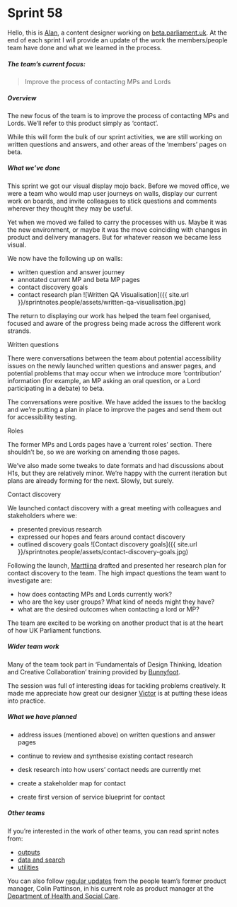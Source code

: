 # Sprint 58

Hello, this is [Alan](https://twitter.com/alanmayers), a content designer working on [beta.parliament.uk](https://beta.parliament.uk/). At the end of each sprint I will provide an update of the work the members/people team have done and what we learned in the process.

##### The team’s current focus:

> Improve the process of contacting MPs and Lords

##### Overview

The new focus of the team is to improve the process of contacting MPs and Lords. We’ll refer to this product simply as ‘contact’.

While this will form the bulk of our sprint activities, we are still working on written questions and answers, and other areas of the ‘members’ pages on beta.

##### What we’ve done

This sprint we got our visual display mojo back. Before we moved office, we were a team who would map user journeys on walls, display our current work on boards, and invite colleagues to stick questions and comments wherever they thought they may be useful.

Yet when we moved we failed to carry the processes with us. Maybe it was the new environment, or maybe it was the move coinciding with changes in product and delivery managers. But for whatever reason we became less visual.

We now have the following up on walls:

* written question and answer journey
* annotated current MP and beta MP pages
* contact discovery goals
* contact research plan ![Written QA Visualisation]({{ site.url }}/sprintnotes.people/assets/written-qa-visualisation.jpg)

The return to displaying our work has helped the team feel organised, focused and aware of the progress being made across the different work strands.

Written questions

There were conversations between the team about potential accessibility issues on the newly launched written questions and answer pages, and potential problems that may occur when we introduce more ‘contribution’ information (for example, an MP asking an oral question, or a Lord participating in a debate) to beta.

The conversations were positive. We have added the issues to the backlog and we’re putting a plan in place to improve the pages and send them out for accessibility testing.

Roles

The former MPs and Lords pages have a ‘current roles’ section. There shouldn’t be, so we are working on amending those pages.

We’ve also made some tweaks to date formats and had discussions about H1s, but they are relatively minor. We’re happy with the current iteration but plans are already forming for the next. Slowly, but surely.

Contact discovery

We launched contact discovery with a great meeting with colleagues and stakeholders where we:

* presented previous research
* expressed our hopes and fears around contact discovery
* outlined discovery goals ![Contact discovery goals]({{ site.url }}/sprintnotes.people/assets/contact-discovery-goals.jpg)

Following the launch, [Marttiina](https://twitter.com/marttiinak) drafted and presented her research plan for contact discovery to the team. The high impact questions the team want to investigate are:

* how does contacting MPs and Lords currently work?
* who are the key user groups? What kind of needs might they have?
* what are the desired outcomes when contacting a lord or MP?

The team are excited to be working on another product that is at the heart of how UK Parliament functions.

##### Wider team work

Many of the team took part in ‘Fundamentals of Design Thinking, Ideation and Creative Collaboration’ training provided by [Bunnyfoot](https://bunnyfoot.com/).

The session was full of interesting ideas for tackling problems creatively. It made me appreciate how great our designer [Victor](https://twitter.com/_victorhwang) is at putting these ideas into practice.

##### What we have planned

* address issues (mentioned above) on written questions and answer pages

* continue to review and synthesise existing contact research
* desk research into how users’ contact needs are currently met
* create a stakeholder map for contact
* create first version of service blueprint for contact

##### Other teams

If you’re interested in the work of other teams, you can read sprint notes from:

* [outputs](https://ukparliament.github.io/sprintnotes.outputs/)
* [data and search](https://ukparliament.github.io/weeknotes.data-search/)
* [utilities](https://medium.com/@gemmarogers1)

You can also follow [regular updates](https://colinpattinson.github.io/Updates/22/) from the people team’s former product manager, Colin Pattinson, in his current role as product manager at the [Department of Health and Social Care](https://www.gov.uk/government/organisations/department-of-health-and-social-care).
